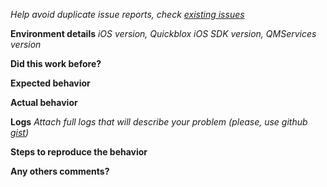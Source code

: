 *Help avoid duplicate issue reports, check [existing issues](https://github.com/QuickBlox/quickblox-ios-sdk/issues)*
 
**Environment details**
*iOS version, Quickblox iOS SDK version, QMServices version*


**Did this work before?**


**Expected behavior**


**Actual behavior**


**Logs**
*Attach full logs that will describe your problem (please, use github [gist](https://gist.github.com/))*


**Steps to reproduce the behavior**


**Any others comments?**
 
 

